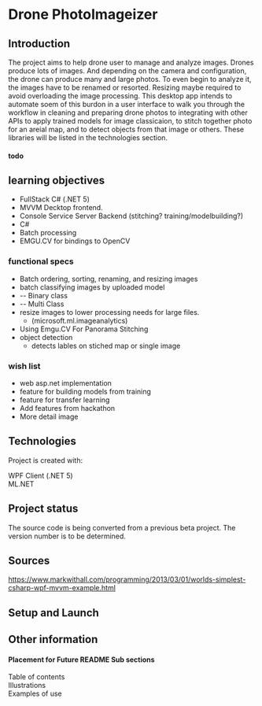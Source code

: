 # Drone PhotoImageizer

## Introduction 
The project aims to help drone user to manage and analyze images. Drones produce lots of images.
And depending on the camera and configuration, the drone can produce many and large photos. To even begin 
to analyze it, the images have to be renamed or resorted. Resizing maybe required to avoid overloading
the image processing. This desktop app intends to automate soem of this burdon in a user interface 
to walk you through the workflow in cleaning and preparing drone photos to integrating with other APIs 
to apply trained models for image classicaion, to stitch together photo for an areial map, and
 to detect objects from that image or others. These libraries will be listed in the technologies section.   


#### todo

## learning objectives
* FullStack C# (.NET 5)
* MVVM Decktop frontend.
* Console Service Server Backend (stitching? training/modelbuilding?)
* C#
* Batch processing
* EMGU.CV for bindings to OpenCV

### functional specs
* Batch ordering, sorting, renaming, and resizing images
* batch classifying images by uploaded model
*  -- Binary class
*  -- Multi Class
* resize images to lower processing needs for large files.
  * (microsoft.ml.imageanalytics)
* Using Emgu.CV For Panorama Stitching
* object detection
    * detects lables on stiched map or single image

### wish list
* web asp.net implementation
* feature for building models from training
* feature for transfer learning
* Add features from hackathon 
* More detail image 


## Technologies
Project is created with:  

WPF Client (.NET 5)  
ML.NET  


## Project status
The source code is being converted from a previous beta project. The version number is to be determined.     

## Sources
https://www.markwithall.com/programming/2013/03/01/worlds-simplest-csharp-wpf-mvvm-example.html  

## Setup and Launch


## Other information
 
#### Placement for Future README Sub sections  
Table of contents  
Illustrations  
Examples of use  



